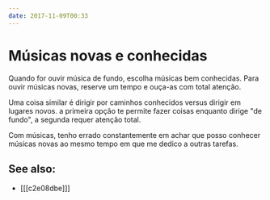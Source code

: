 ```yaml
---
date: 2017-11-09T00:33
---
```


# Músicas novas e conhecidas

Quando for ouvir música de fundo, escolha músicas bem conhecidas. Para ouvir músicas novas, reserve um tempo e ouça-as com total atenção.

Uma coisa similar é dirigir por caminhos conhecidos versus dirigir em lugares novos. a primeira opção te permite fazer coisas enquanto dirige "de fundo", a segunda requer atenção total.

Com músicas, tenho errado constantemente em achar que posso conhecer músicas novas ao mesmo tempo em que me dedico a outras tarefas.

## See also:

* [[[c2e08dbe]]]
